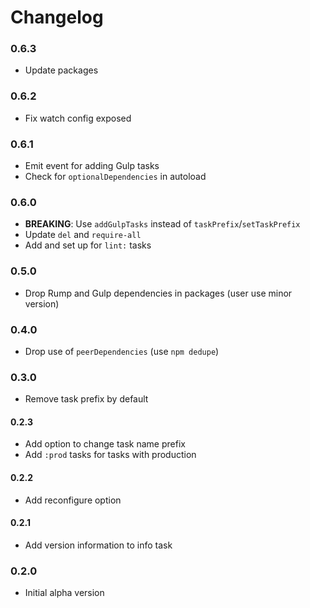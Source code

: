 # Changelog

### 0.6.3
- Update packages

### 0.6.2
- Fix watch config exposed

### 0.6.1
- Emit event for adding Gulp tasks
- Check for `optionalDependencies` in autoload

### 0.6.0
- **BREAKING**: Use `addGulpTasks` instead of `taskPrefix`/`setTaskPrefix`
- Update `del` and `require-all`
- Add and set up for `lint:` tasks

### 0.5.0
- Drop Rump and Gulp dependencies in packages (user use minor version)

### 0.4.0
- Drop use of `peerDependencies` (use `npm dedupe`)

### 0.3.0
- Remove task prefix by default

#### 0.2.3
- Add option to change task name prefix
- Add `:prod` tasks for tasks with production

#### 0.2.2
- Add reconfigure option

#### 0.2.1
- Add version information to info task

### 0.2.0
- Initial alpha version

